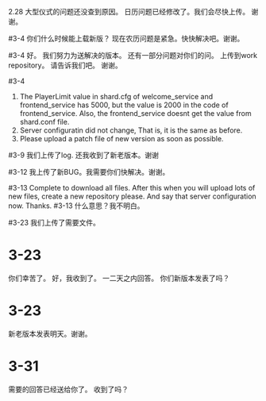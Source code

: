 2.28
大型仪式的问题还没查到原因。
日历问题已经修改了。我们会尽快上传。
谢谢。

#3-4
你们什么时候能上载新版？ 现在农历问题是紧急。快快解决吧。谢谢。

#3-4
好。 我们努力为送解决的版本。
还有一部分问题对你们的问。 上传到work repository。
请告诉我们吧。 谢谢。

#3-4
1. The PlayerLimit value in shard.cfg of welcome_service and frontend_service has 5000, but the value is 2000 in the code of frontend_service.  Also, the frontend_service doesnt get the value from shard.conf file.
2. Server configuratin did not change, That is, it is the same as before.
3. Please upload a patch file of new version as soon as possible.

#3-9
我们上传了log. 还我收到了新老版本。谢谢

#3-12
我上传了新BUG。我需要你们快解决。谢谢。

#3-13
Complete to download all files. After this when you will upload lots of new files, create a new repository please. 
And say that server configuration now.
Thanks.
#3-13
什么意思？我不明白。

#3-23
我们上传了需要文件。

# 3-23
你们幸苦了。 好，我收到了。 
一二天之内回答。
你们新版本发表了吗？

# 3-23
新老版本发表明天。谢谢。

# 3-31
需要的回答已经送给你了。 收到了吗？
